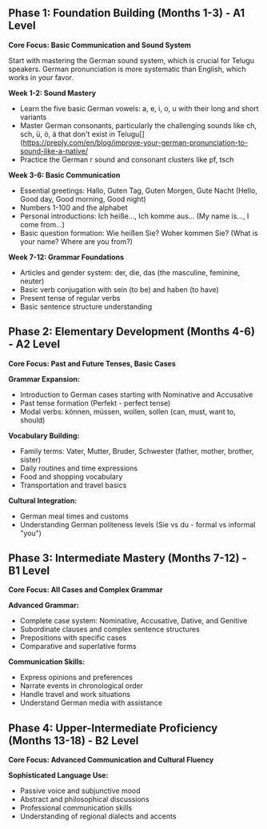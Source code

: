 ## Phase 1: Foundation Building (Months 1-3) - A1 Level

**Core Focus: Basic Communication and Sound System**

Start with mastering the German sound system, which is crucial for Telugu speakers. German pronunciation is more systematic than English, which works in your favor.[](https://talkpal.ai/learn-german-in-telugu-easy-steps-to-master-german-language-quickly/)

**Week 1-2: Sound Mastery**

- Learn the five basic German vowels: a, e, i, o, u with their long and short variants
- Master German consonants, particularly the challenging sounds like ch, sch, ü, ö, ä that don't exist in Telugu[](https://preply.com/en/blog/improve-your-german-pronunciation-to-sound-like-a-native/
- Practice the German r sound and consonant clusters like pf, tsch[](https://preply.com/en/blog/improve-your-german-pronunciation-to-sound-like-a-native/)

**Week 3-6: Basic Communication**
- Essential greetings: Hallo, Guten Tag, Guten Morgen, Gute Nacht (Hello, Good day, Good morning, Good night)[](https://talkpal.ai/learn-german-in-telugu-easy-steps-to-master-german-language-quickly/)
- Numbers 1-100 and the alphabet
- Personal introductions: Ich heiße..., Ich komme aus... (My name is..., I come from...)
- Basic question formation: Wie heißen Sie? Woher kommen Sie? (What is your name? Where are you from?)[](https://iifls.com/how-to-learn-german-fast/)
    

**Week 7-12: Grammar Foundations**
- Articles and gender system: der, die, das (the masculine, feminine, neuter)[](https://www.linkedin.com/pulse/understanding-key-differences-between-german-english-buelf)
- Basic verb conjugation with sein (to be) and haben (to have)
- Present tense of regular verbs
- Basic sentence structure understanding[](https://iifls.com/how-to-learn-german-fast/)

## Phase 2: Elementary Development (Months 4-6) - A2 Level

**Core Focus: Past and Future Tenses, Basic Cases**

**Grammar Expansion:**
- Introduction to German cases starting with Nominative and Accusative[](https://www.linkedin.com/pulse/understanding-key-differences-between-german-english-buelf)
- Past tense formation (Perfekt - perfect tense)
- Modal verbs: können, müssen, wollen, sollen (can, must, want to, should)[](https://iifls.com/how-to-learn-german-fast/)

**Vocabulary Building:**

- Family terms: Vater, Mutter, Bruder, Schwester (father, mother, brother, sister)[](https://sprachlingua.com/2023/04/14/german-language-and-sanskrit-language/)
- Daily routines and time expressions
- Food and shopping vocabulary
- Transportation and travel basics[](https://entri.app/course/german-language-course/)

**Cultural Integration:**
- German meal times and customs
- Understanding German politeness levels (Sie vs du - formal vs informal "you")[](https://www.learngermanonline.org/mistakes-and-problems/)
## Phase 3: Intermediate Mastery (Months 7-12) - B1 Level

**Core Focus: All Cases and Complex Grammar**

**Advanced Grammar:**
- Complete case system: Nominative, Accusative, Dative, and Genitive[](https://www.linkedin.com/pulse/understanding-key-differences-between-german-english-buelf)
- Subordinate clauses and complex sentence structures
- Prepositions with specific cases[](https://www.linkedin.com/pulse/understanding-key-differences-between-german-english-buelf)
- Comparative and superlative forms[](https://preply.com/en/blog/german-comparative-adjectives-complete-guide/)

**Communication Skills:**

- Express opinions and preferences
- Narrate events in chronological order
- Handle travel and work situations
- Understand German media with assistance[](https://iifls.com/how-to-learn-german-fast/)

## Phase 4: Upper-Intermediate Proficiency (Months 13-18) - B2 Level

**Core Focus: Advanced Communication and Cultural Fluency**

**Sophisticated Language Use:**

- Passive voice and subjunctive mood[](https://entri.app/course/german-language-course/)
- Abstract and philosophical discussions
- Professional communication skills
- Understanding of regional dialects and accents[](https://talkpal.ai/master-indian-speaking-german-tips-to-learn-fluent-german-quickly/)